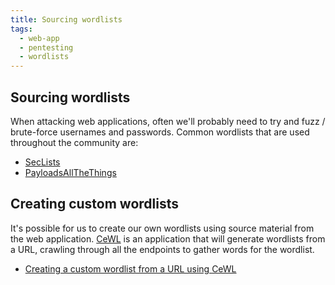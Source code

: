 ```yaml
---
title: Sourcing wordlists
tags:
  - web-app
  - pentesting
  - wordlists
---
```

## Sourcing wordlists
When attacking web applications, often we'll probably need to try and fuzz / brute-force usernames and passwords. Common wordlists that are used throughout the community are:
* [SecLists](https://github.com/danielmiessler/SecLists)
* [PayloadsAllTheThings](https://github.com/swisskyrepo/PayloadsAllTheThings)
## Creating custom wordlists
It's possible for us to create our own wordlists using source material from the web application. [CeWL](https://github.com/digininja/CeWL) is an application that will generate wordlists from a URL, crawling through all the endpoints to gather words for the wordlist.
* [Creating a custom wordlist from a URL using CeWL](commands.md)